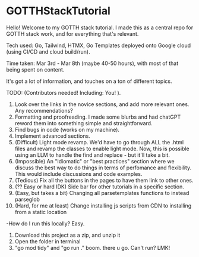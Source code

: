 # GOTTHStackTutorial
Hello! Welcome to my GOTTH stack tutorial. I made this as a central repo for GOTTH stack work, and for everything that's relevant.

Tech used: Go, Tailwind, HTMX, Go Templates deployed onto Google cloud (using CI/CD and cloud build/run).

Time taken: Mar 3rd - Mar 8th (maybe 40-50 hours), with most of that being spent on content.

It's got a lot of information, and touches on a ton of different topics.

TODO: (Contributors needed! Including: You! ).
1. Look over the links in the novice sections, and add more relevant ones. Any recommendations?
2. Formatting and proofreading. I made some blurbs and had chatGPT reword them into something simple and straightforward.
3. Find bugs in code (works on my machine).
4. Implement advanced sections.
5. (Difficult) Light mode revamp. We'd have to go through ALL the .html files and revamp the classes to enable light mode. Now, this is possible using an LLM to handle the find and replace - but it'll take a bit.
6. (Impossible) An "Idiomatic" or "best practices" section where we discuss the best way to do things in terms of perfomance and flexibility. This would include discussions and code examples.
7. (Tedious) Fix all the buttons in the pages to have them link to other ones.
8. (?? Easy or hard IDK) Side bar for other tutorials in a specific section.
9. (Easy, but takes a bit) Changing all parsetemplates functions to instead parseglob
10. (Hard, for me at least) Change installing js scripts from CDN to installing from a static location

-How do I run this locally?
Easy.
1. Download this project as a zip, and unzip it
2. Open the folder in terminal
3. "go mod tidy" and "go run ."
boom. there u go. Can't run? LMK!
